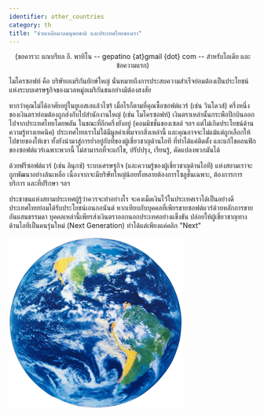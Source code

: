 ```yaml
---
identifier: other_countries
category: th
title: "ช่วยเหลือมวลมนุษยชาติ และประเทศไทยของเรา"
---
```


<center>(ขอคารวะ แกเบรียล อี. พาทิโน -- gepatino {at}gmail {dot} com -- สำหรับไอเดีย และข้อความแรก) </center>

ไมโครซอฟท์ คือ บริษัทอเมริกันยักษ์ใหญ่ นั่นหมายถึงการประสบความสำเร็จย่อมต้องเป็นประโยชน์แห่งระบบเศรษฐกิจของมวลหมู่อเมริกันชนอย่างมิต้องสงสัย

หากว่าคุณไม่ได้อาศัยอยู่ในยูเอสเอแล้วไซร้ เมื่อไรก็ตามที่คุณซื้อซอฟต์แวร์ (เช่น วินโดวส์) ครึ่งหนึ่งของเงินตราย่อมต้องถูกส่งกับไปสำนักงานใหญ่ (เช่น ไมโครซอฟท์) เงินตราเหล่านั้นกระพือปีกบินออกไปจากประเทศไทยโดยพลัน ในขณะที่อีกครึ่งยังอยู่ (คอมมิชชั่นของเซลล์ ฯลฯ แต่ไม่เกิดประโยชน์ด้านความรู้ทางเทคนิค) ประเทศไทยเราไม่ได้มีมูลค่าเพิ่มจากสิ่งเหล่านี้ และคุณอาจจะไม่แม้แต่ถูกเลือกให้ไปขายของให้เขา ทั้งยังนำมาสู่การย่ำอยู่กับที่ของผู้เชี่ยวชาญด้านไอที ที่ทำได้แค่ติดตั้ง และแก้ไขคอนฟิกของซอฟต์แวร์เฉพาะพวกนี้ ไม่สามารถที่จะแก้ไข, ปรัปปรุง, เรียนรู้, ดัดแปลงพวกมันได้

ด้วยฟรีซอฟต์แวร์ (เช่น ลินุกซ์) ระบบเศรษฐกิจ (และความรู้ของผู้เชี่ยวชาญด้านไอที) แห่งสยามเราจะถูกพัฒนาอย่างล้นเหลือ เนื่องจากจะมีบริษัทใหญ่น้อยทั้งหลายต้องการโซลูชั่นเฉพาะ, ต้องการการบริการ และที่ปรึกษา ฯลฯ

ประชาชนแห่งสยามประเทศผู้รู้ว่าควรจะทำอย่างไร จะคงเม็ดเงินไว้ในประเทศเราได้เป็นอย่างดี ประเทศไทยย่อมได้รับประโยชน์เอนกอนันต์ หากเทียบกับบุคคลที่เพียรขายซอฟต์แวร์ด้วยหลักการขายอันแสนธรรมดา บุคคลเหล่านี้เพียรส่งเงินตราออกนอกประเทศอย่างแข็งขัน ปล่อยให้ผู้เชี่ยวชาญทางด้านไอทีเป็นคนรุ่นใหม่ (Next Generation) ทำได้แต่เพียงแค่คลิก "Next"

<img src="/img/earth.png" />




